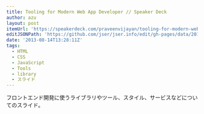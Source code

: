 ```yaml
---
title: Tooling for Modern Web App Developer // Speaker Deck
author: azu
layout: post
itemUrl: 'https://speakerdeck.com/praveenvijayan/tooling-for-modern-web-app-developer'
editJSONPath: 'https://github.com/jser/jser.info/edit/gh-pages/data/2013/08/index.json'
date: '2013-08-14T13:28:11Z'
tags:
  - HTML
  - CSS
  - JavaScript
  - Tools
  - library
  - スライド
---
```

フロントエンド開発に使うライブラリやツール、スタイル、サービスなどについてのスライド。

